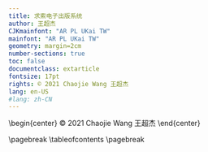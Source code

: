 ```yaml
---
title: 求索电子出版系统
author: 王超杰
CJKmainfont: "AR PL UKai TW" 
mainfont: "AR PL UKai TW" 
geometry: margin=2cm
number-sections: true 
toc: false
documentclass: extarticle
fontsize: 17pt
rights: © 2021 Chaojie Wang 王超杰
lang: en-US
#lang: zh-CN
---
```



\begin{center}
© 2021 Chaojie Wang 王超杰
\end{center}


\pagebreak
\tableofcontents
\pagebreak